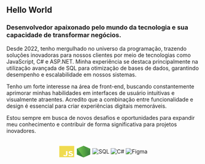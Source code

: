## Hello World 
### Desenvolvedor apaixonado pelo mundo da tecnologia e sua capacidade de transformar negócios. 

Desde 2022, tenho mergulhado no universo da programação, trazendo soluções inovadoras para nossos clientes por meio de tecnologias como JavaScript, C# e ASP.NET. Minha experiência se destaca principalmente na utilização avançada de SQL para otimização de bases de dados, garantindo desempenho e escalabilidade em nossos sistemas.

Tenho um forte interesse na área de front-end, buscando constantemente aprimorar minhas habilidades em interfaces de usuário intuitivas e visualmente atraentes. Acredito que a combinação entre funcionalidade e design é essencial para criar experiências digitais memoráveis.

Estou sempre em busca de novos desafios e oportunidades para expandir meu conhecimento e contribuir de forma significativa para projetos inovadores. 


          
  <div align="center" style="display: inline_block"><br>
    <img align="center" alt="Js" height="30" width="40" src="https://raw.githubusercontent.com/devicons/devicon/master/icons/javascript/javascript-plain.svg">
    <img align="center" alt="nodejs" height="30" width="40" src="https://raw.githubusercontent.com/devicons/devicon/master/icons/nodejs/nodejs-original.svg">
    <img align="center" alt="SQL" height="30" width="40" src="https://cdn.jsdelivr.net/gh/devicons/devicon@latest/icons/azuresqldatabase/azuresqldatabase-original.svg">
    <img align="center" alt="C#" height="30" width="40" src="https://cdn.jsdelivr.net/gh/devicons/devicon@latest/icons/csharp/csharp-original.svg">
    <img align="center" alt="Figma" height="30" width="40" src="https://cdn.jsdelivr.net/gh/devicons/devicon@latest/icons/figma/figma-original.svg">
  </div>


          
